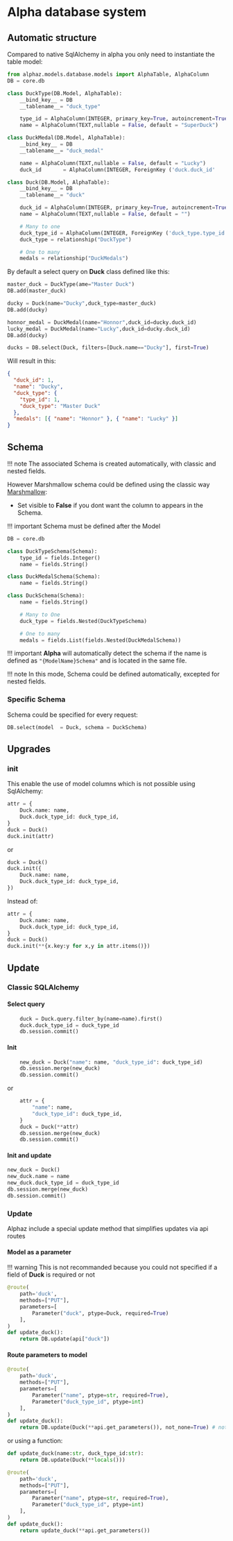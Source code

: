 # Alpha database system

## Automatic structure

Compared to native SqlAlchemy in alpha you only need to instantiate the table model:

```py
from alphaz.models.database.models import AlphaTable, AlphaColumn
DB = core.db

class DuckType(DB.Model, AlphaTable):
    __bind_key__ = DB
    __tablename__= "duck_type"

    type_id = AlphaColumn(INTEGER, primary_key=True, autoincrement=True)
    name = AlphaColumn(TEXT,nullable = False, default = "SuperDuck")

class DuckMedal(DB.Model, AlphaTable):
    __bind_key__ = DB
    __tablename__= "duck_medal"

    name = AlphaColumn(TEXT,nullable = False, default = "Lucky")
    duck_id       = AlphaColumn(INTEGER, ForeignKey ('duck.duck_id'      ), nullable     = False, default= -1)

class Duck(DB.Model, AlphaTable):
    __bind_key__ = DB
    __tablename__= "duck"

    duck_id = AlphaColumn(INTEGER, primary_key=True, autoincrement=True, visible=False)
    name = AlphaColumn(TEXT,nullable = False, default = "")

    # Many to one
    duck_type_id = AlphaColumn(INTEGER, ForeignKey ('duck_type.type_id'), nullable = False, default = -1, visible=False)
    duck_type = relationship("DuckType")

    # One to many
    medals = relationship("DuckMedals")
```

By default a select query on **Duck** class defined like this:

```py
master_duck = DuckType(ame="Master Duck")
DB.add(master_duck)

ducky = Duck(name="Ducky",duck_type=master_duck)
DB.add(ducky)

honnor_medal = DuckMedal(name="Honnor",duck_id=ducky.duck_id)
lucky_medal = DuckMedal(name="Lucky",duck_id=ducky.duck_id)
DB.add(ducky)

ducks = DB.select(Duck, filters=[Duck.name=="Ducky"], first=True)
```

Will result in this:

```json
{
  "duck_id": 1,
  "name": "Ducky",
  "duck_type": {
    "type_id": 1,
    "duck_type": "Master Duck"
  },
  "medals": [{ "name": "Honnor" }, { "name": "Lucky" }]
}
```

## Schema

!!! note
The associated Schema is created automatically, with classic and nested fields.

However Marshmallow schema could be defined using the classic way [Marshmallow](https://marshmallow.readthedocs.io/en/stable/index.html):

- Set visible to **False** if you dont want the column to appears in the Schema.

!!! important
Schema must be defined after the Model

```py
DB = core.db

class DuckTypeSchema(Schema):
    type_id = fields.Integer()
    name = fields.String()

class DuckMedalSchema(Schema):
    name = fields.String()

class DuckSchema(Schema):
    name = fields.String()

    # Many to One
    duck_type = fields.Nested(DuckTypeSchema)

    # One to many
    medals = fields.List(fields.Nested(DuckMedalSchema))
```

!!! important
**Alpha** will automatically detect the schema if the name is defined as `"{ModelName}Schema"` and is located in the same file.

!!! note
In this mode, Schema could be defined automatically, excepted for nested fields.

### Specific Schema

Schema could be specified for every request:

```py
DB.select(model  = Duck, schema = DuckSchema)
```

## Upgrades

### init

This enable the use of model columns which is not possible using SqlAlchemy:

```py
attr = {
    Duck.name: name,
    Duck.duck_type_id: duck_type_id,
}
duck = Duck()
duck.init(attr)
```

or

```py
duck = Duck()
duck.init({
    Duck.name: name,
    Duck.duck_type_id: duck_type_id,
})
```

Instead of:

```py
attr = {
    Duck.name: name,
    Duck.duck_type_id: duck_type_id,
}
duck = Duck()
duck.init(**{x.key:y for x,y in attr.items()})
```

## Update

### Classic SQLAlchemy

#### Select query

```python
    duck = Duck.query.filter_by(name=name).first()
    duck.duck_type_id = duck_type_id
    db.session.commit()
```

#### Init

```py
    new_duck = Duck("name": name, "duck_type_id": duck_type_id)
    db.session.merge(new_duck)
    db.session.commit()
```

or

```py
    attr = {
        "name": name,
        "duck_type_id": duck_type_id,
    }
    duck = Duck(**attr)
    db.session.merge(new_duck)
    db.session.commit()
```

#### Init and update

```py
new_duck = Duck()
new_duck.name = name
new_duck.duck_type_id = duck_type_id
db.session.merge(new_duck)
db.session.commit()
```

### Update

Alphaz include a special update method that simplifies updates via api routes

#### Model as a parameter

!!! warning
This is not recommanded because you could not specified if a field of **Duck** is required or not

```py
@route(
    path='duck',
    methods=["PUT"],
    parameters=[
        Parameter("duck", ptype=Duck, required=True)
    ],
)
def update_duck():
    return DB.update(api["duck"])
```

#### Route parameters to model

```py
@route(
    path='duck',
    methods=["PUT"],
    parameters=[
        Parameter("name", ptype=str, required=True),
        Parameter("duck_type_id", ptype=int)
    ],
)
def update_duck():
    return DB.update(Duck(**api.get_parameters()), not_none=True) # not_none is to set if you dont want None values to update fields
```

or using a function:

```py
def update_duck(name:str, duck_type_id:str):
    return DB.update(Duck(**locals()))

@route(
    path='duck',
    methods=["PUT"],
    parameters=[
        Parameter("name", ptype=str, required=True),
        Parameter("duck_type_id", ptype=int)
    ],
)
def update_duck():
    return update_duck(**api.get_parameters())
```
